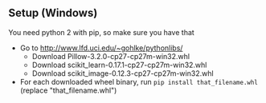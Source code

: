## Setup (Windows)

You need python 2 with pip, so make sure you have that

* Go to http://www.lfd.uci.edu/~gohlke/pythonlibs/
    * Download Pillow-3.2.0-cp27-cp27m-win32.whl
    * Download scikit_learn-0.17.1-cp27-cp27m-win32.whl
    * Download scikit_image-0.12.3-cp27-cp27m-win32.whl
* For each downloaded wheel binary, run `pip install that_filename.whl` (replace "that_filename.whl")
